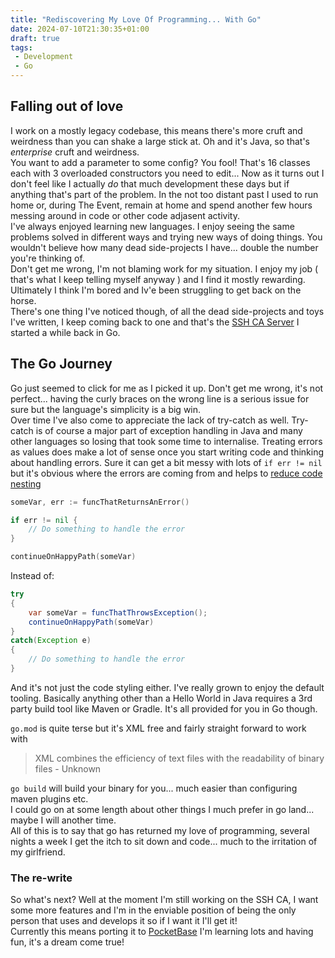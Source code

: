 ```yaml
---
title: "Rediscovering My Love Of Programming... With Go"
date: 2024-07-10T21:30:35+01:00
draft: true
tags:
 - Development
 - Go
---
```


## Falling out of love
I work on a mostly legacy codebase, this means there's more cruft and weirdness than you can shake a large stick at. Oh and it's Java, so that's *enterprise* cruft and weirdness.
<br/>
You want to add a parameter to some config? You fool! That's 16 classes each with 3 overloaded constructors you need to edit... Now as it turns out I don't feel like I actually *do* that much development these days but if anything that's part of the problem.
In the not too distant past I used to run home or, during The Event, remain at home and spend another few hours messing around in code or other code adjasent activity.
<br/>
I've always enjoyed learning new languages. I enjoy seeing the same problems solved in different ways and trying new ways of doing things. You wouldn't believe how many dead side-projects I have... double the number you're thinking of.
<br/>
Don't get me wrong, I'm not blaming work for my situation. I enjoy my job ( that's what I keep telling myself anyway ) and I find it mostly rewarding. Ultimately I think I'm bored and Iv'e been struggling to get back on the horse.
<br/>
There's one thing I've noticed though, of all the dead side-projects and toys I've written, I keep coming back to one and that's the [SSH CA Server](https://github.com/ST2Projects/ssh-sentinel-server) I started a while back in Go.

## The Go Journey

Go just seemed to click for me as I picked it up. Don't get me wrong, it's not perfect... having the curly braces on the wrong line is a serious issue for sure but the language's simplicity is a big win.
<br/>
Over time I've also come to appreciate the lack of try-catch as well. Try-catch is of course a major part of exception handling in Java and many other languages so losing that took some time to internalise. Treating errors as values does make a lot of sense once you start writing code and thinking about handling errors. Sure it can get a bit messy with lots of `if err != nil` but it's obvious where the errors are coming from and helps to [reduce code nesting](https://www.youtube.com/watch?v=CFRhGnuXG-4)
```go
someVar, err := funcThatReturnsAnError()

if err != nil {
    // Do something to handle the error
}

continueOnHappyPath(someVar)
```

Instead of:

```Java
try
{
    var someVar = funcThatThrowsException();
    continueOnHappyPath(someVar)
}
catch(Exception e)
{
    // Do something to handle the error
}
```

And it's not just the code styling either. I've really grown to enjoy the default tooling. Basically anything other than a Hello World in Java requires a 3rd party build tool like Maven or Gradle. It's all provided for you in Go though.

`go.mod` is quite terse but it's XML free and fairly straight forward to work with

> XML combines the efficiency of text files with the readability of binary files
    - Unknown

`go build` will build your binary for you... much easier than configuring maven plugins etc.
<br/>
I could go on at some length about other things I much prefer in go land... maybe I will another time.
<br/>
All of this is to say that go has returned my love of programming, several nights a week I get the itch to sit down and code... much to the irritation of my girlfriend.

### The re-write
So what's next? Well at the moment I'm still working on the SSH CA, I want some more features and I'm in the enviable position of being the only person that uses and develops it so if I want it I'll get it!
<br/>
Currently this means porting it to [PocketBase](https://pocketbase.io/) I'm learning lots and having fun, it's a dream come true!
